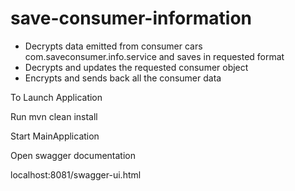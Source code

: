 # save-consumer-information

- Decrypts data emitted from consumer cars com.saveconsumer.info.service and saves in requested format
- Decrypts and updates the requested consumer object
- Encrypts and sends back all the consumer data

To Launch Application

Run mvn clean install

Start MainApplication

Open swagger documentation

localhost:8081/swagger-ui.html